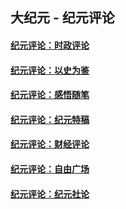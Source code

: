 ## 大纪元 - 纪元评论

#### [纪元评论：时政评论](indexes/nsc1025/README.md?09090330)
#### [纪元评论：以史为鉴](indexes/nsc1028/README.md?09090330)
#### [纪元评论：感悟随笔](indexes/nsc1035/README.md?09090330)
#### [纪元评论：纪元特稿](indexes/nsc424/README.md?09090330)
#### [纪元评论：财经评论](indexes/nsc1026/README.md?09090330)
#### [纪元评论：自由广场](indexes/nsc993/README.md?09090330)
#### [纪元评论：纪元社论](indexes/nsc422/README.md?09090330)
